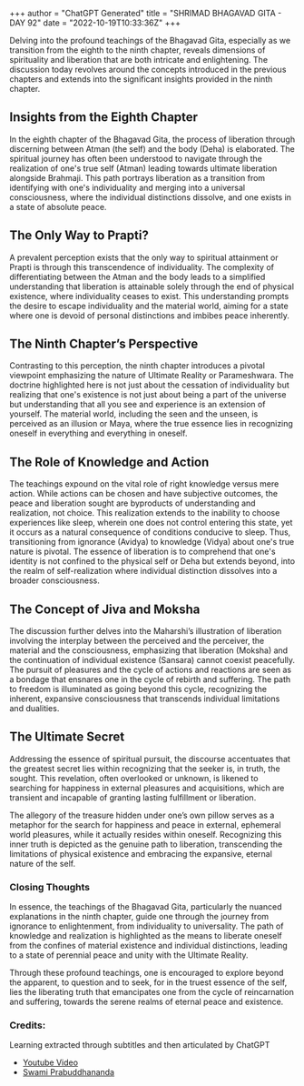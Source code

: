 +++
author = "ChatGPT Generated"
title = "SHRIMAD BHAGAVAD GITA - DAY 92"
date = "2022-10-19T10:33:36Z"
+++

Delving into the profound teachings of the Bhagavad Gita, especially as we transition from the eighth to the ninth chapter, reveals dimensions of spirituality and liberation that are both intricate and enlightening. The discussion today revolves around the concepts introduced in the previous chapters and extends into the significant insights provided in the ninth chapter.

## Insights from the Eighth Chapter

In the eighth chapter of the Bhagavad Gita, the process of liberation through discerning between Atman (the self) and the body (Deha) is elaborated. The spiritual journey has often been understood to navigate through the realization of one's true self (Atman) leading towards ultimate liberation alongside Brahmaji. This path portrays liberation as a transition from identifying with one's individuality and merging into a universal consciousness, where the individual distinctions dissolve, and one exists in a state of absolute peace.

## The Only Way to Prapti?

A prevalent perception exists that the only way to spiritual attainment or Prapti is through this transcendence of individuality. The complexity of differentiating between the Atman and the body leads to a simplified understanding that liberation is attainable solely through the end of physical existence, where individuality ceases to exist. This understanding prompts the desire to escape individuality and the material world, aiming for a state where one is devoid of personal distinctions and imbibes peace inherently.

## The Ninth Chapter’s Perspective

Contrasting to this perception, the ninth chapter introduces a pivotal viewpoint emphasizing the nature of Ultimate Reality or Parameshwara. The doctrine highlighted here is not just about the cessation of individuality but realizing that one's existence is not just about being a part of the universe but understanding that all you see and experience is an extension of yourself. The material world, including the seen and the unseen, is perceived as an illusion or Maya, where the true essence lies in recognizing oneself in everything and everything in oneself.

## The Role of Knowledge and Action

The teachings expound on the vital role of right knowledge versus mere action. While actions can be chosen and have subjective outcomes, the peace and liberation sought are byproducts of understanding and realization, not choice. This realization extends to the inability to choose experiences like sleep, wherein one does not control entering this state, yet it occurs as a natural consequence of conditions conducive to sleep. Thus, transitioning from ignorance (Avidya) to knowledge (Vidya) about one's true nature is pivotal. The essence of liberation is to comprehend that one's identity is not confined to the physical self or Deha but extends beyond, into the realm of self-realization where individual distinction dissolves into a broader consciousness.

## The Concept of Jiva and Moksha

The discussion further delves into the Maharshi’s illustration of liberation involving the interplay between the perceived and the perceiver, the material and the consciousness, emphasizing that liberation (Moksha) and the continuation of individual existence (Sansara) cannot coexist peacefully. The pursuit of pleasures and the cycle of actions and reactions are seen as a bondage that ensnares one in the cycle of rebirth and suffering. The path to freedom is illuminated as going beyond this cycle, recognizing the inherent, expansive consciousness that transcends individual limitations and dualities.

## The Ultimate Secret

Addressing the essence of spiritual pursuit, the discourse accentuates that the greatest secret lies within recognizing that the seeker is, in truth, the sought. This revelation, often overlooked or unknown, is likened to searching for happiness in external pleasures and acquisitions, which are transient and incapable of granting lasting fulfillment or liberation.

The allegory of the treasure hidden under one’s own pillow serves as a metaphor for the search for happiness and peace in external, ephemeral world pleasures, while it actually resides within oneself. Recognizing this inner truth is depicted as the genuine path to liberation, transcending the limitations of physical existence and embracing the expansive, eternal nature of the self.

### Closing Thoughts

In essence, the teachings of the Bhagavad Gita, particularly the nuanced explanations in the ninth chapter, guide one through the journey from ignorance to enlightenment, from individuality to universality. The path of knowledge and realization is highlighted as the means to liberate oneself from the confines of material existence and individual distinctions, leading to a state of perennial peace and unity with the Ultimate Reality.

Through these profound teachings, one is encouraged to explore beyond the apparent, to question and to seek, for in the truest essence of the self, lies the liberating truth that emancipates one from the cycle of reincarnation and suffering, towards the serene realms of eternal peace and existence.

### Credits:

Learning extracted through subtitles and then articulated by ChatGPT

* [Youtube Video](https://www.youtube.com/watch?v=UNr-GFqeM2Q)
* [Swami Prabuddhananda](https://www.youtube.com/@upanishadswithswamiprabudd4019/streams)